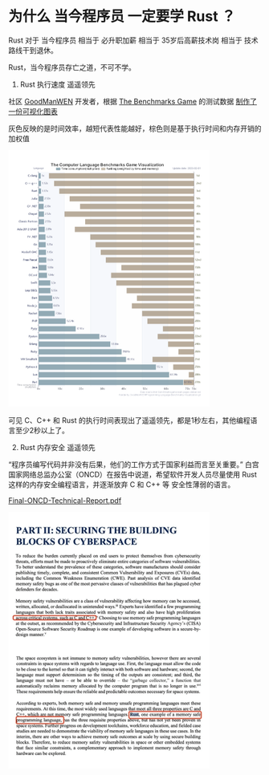 # 为什么 当今程序员 一定要学 Rust ？

Rust 对于 当今程序员 相当于 必升职加薪 相当于 35岁后高薪技术岗 相当于 技术路线干到退休。

Rust，当今程序员存亡之道，不可不学。

1. Rust 执行速度 遥遥领先

社区 [GoodManWEN](https://github.com/GoodManWEN/Programming-Language-Benchmarks-Visualization) 开发者，根据 [The Benchmarks Game](https://benchmarksgame-team.pages.debian.net/benchmarksgame/index.html) 的测试数据 [制作了一份可视化图表](https://goodmanwen.github.io/Programming-Language-Benchmarks-Visualization)

灰色反映的是时间效率，越短代表性能越好，棕色则是基于执行时间和内存开销的加权值

<img src="rust/imgs/the_benchmarks_game.png" alt="the_benchmarks_game" style="zoom:50%;" />

可见 C、C++ 和 Rust 的执行时间表现出了遥遥领先，都是1秒左右，其他编程语言至少2秒以上了。

2. Rust 内存安全 遥遥领先

“程序员编写代码并非没有后果，他们的⼯作⽅式于国家利益而言至关重要。” 白宫国家网络总监办公室（ONCD）在报告中说道，希望软件开发人员尽量使用 Rust 这样的内存安全编程语言，并逐渐放弃 C 和 C++ 等 安全性薄弱的语言。

[Final-ONCD-Technical-Report.pdf](https://www.whitehouse.gov/wp-content/uploads/2024/02/Final-ONCD-Technical-Report.pdf)

<img src="rust/imgs/part.png" alt="the_benchmarks_game" style="zoom:50%;" />